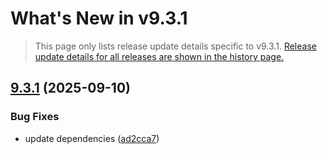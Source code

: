# What's New in v<span class="_version">9.3.1</span>

> This page only lists release update details specific to v<span class="_version">9.3.1</span>. [Release update details for all releases are shown in the history page.](History)

<!--_release-notes-->
## [9.3.1](https://github.com/Finbuckle/Finbuckle.MultiTenant/compare/v9.3.0...v9.3.1) (2025-09-10)

### Bug Fixes

* update dependencies ([ad2cca7](https://github.com/Finbuckle/Finbuckle.MultiTenant/commit/ad2cca7e8427278a4eb2a36c4f4801e61efa74a6))

<!--_release-notes-->
